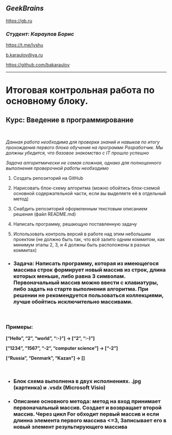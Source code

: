 ## ***GeekBrains*** 
https://gb.ru <br></p>

### ***Студент: Караулов Борис*** 
https://t.me/lyshu <br></p> b.karaulov@ya.ru <br></p> https://github.com/bakaraulov<br></p>


________________________

# Итоговая контрольная работа по основному блоку.
## Курс: Введение в программирование
<br></p>

*Данная работа необходима для проверки знаний и навыков по итогу прохождения первого блока обучения на программе Разработчик. Мы должны убедится, что базовое знакомство с IT прошло успешно*

*Задача алгоритмически не самая сложная, однако для полноценного выполнения проверочной работы необходимо*
<br></p>

1. Создать репозиторий на GitHub

2. Нарисовать блок-схему алгоритма (можно обойтись блок-схемой основной содержательной части, если вы выделяете её в отдельный метод)

3. Снабдить репозиторий оформленным текстовым описанием решения (файл README.md)

4. Написать программу, решающую поставленную задачу

5. Использовать контроль версий в работе над этим небольшим проектом (не должно быть так, что всё залито одним коммитом, как минимум этапы 2, 3, и 4 должны быть расположены в разных коммитах)

* ### Задача: Написать программу, которая из имеющегося массива строк формирует новый массив из строк, длина которых меньше, либо равна 3 символам. Первоначальный массив можно ввести с клавиатуры, либо задать на старте выполнения алгоритма. При решении не рекомендуется пользоваться коллекциями, лучше обойтись исключительно массивами.<br></p><br></p>

### Примеры:<br></p>
**[“Hello”, “2”, “world”, “:-)”] → [“2”, “:-)”] <br></p>
[“1234”, “1567”, “-2”, “computer science”] → [“-2”] <br></p>
[“Russia”, “Denmark”, “Kazan”] → []**<br></p><br></p>

* ### Блок схема выполнена в двух исполнениях. .jpg (картинка) и .vsdx (Microsoft Visio)<br></p>

* ### Описание основного метода: метод на вход принимает первоначальный массив. Создает и возвращает второй массив. Через цикл For обходит первый массив и если длинна элемента первого массива  <=3, Записывает его в новый элемент результирующего массива
